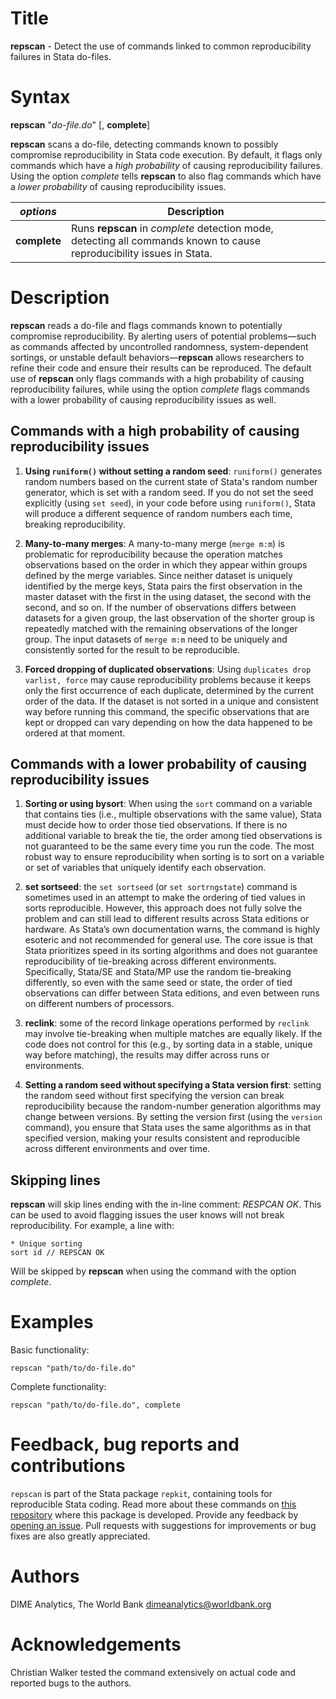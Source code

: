 # Title

__repscan__ - Detect the use of commands linked to common reproducibility failures in Stata do-files.

# Syntax

__repscan__ "_do-file.do_" [, __complete__]

__repscan__ scans a do-file, detecting commands known to possibly compromise reproducibility in Stata code execution.
By default, it flags only commands which have a _high probability_ of causing reproducibility failures.
Using the option _complete_ tells __repscan__ to also flag commands which have a _lower probability_ of causing reproducibility issues.

| _options_ | Description |
|-----------|-------------|
| __complete__ | Runs __repscan__ in _complete_ detection mode, detecting all commands known to cause reproducibility issues in Stata. |

# Description

__repscan__ reads a do-file and flags commands known to potentially compromise reproducibility.
By alerting users of potential problems—such as commands affected by uncontrolled randomness, system-dependent sortings, or unstable default behaviors—__repscan__ allows researchers to refine their code and ensure their results can be reproduced.
The default use of __repscan__ only flags commands with a high probability of causing reproducibility failures, while using the option _complete_ flags commands with a lower probability of causing reproducibility issues as well.

## Commands with a high probability of causing reproducibility issues

1. __Using `runiform()` without setting a random seed__: `runiform()` generates random numbers based on the current state of Stata's random number generator, which is set with a random seed.
If you do not set the seed explicitly (using `set seed`), in your code before using `runiform()`, Stata will produce a different sequence of random numbers each time, breaking reproducibility.

2. __Many-to-many merges__: A many-to-many merge (`merge m:m`) is problematic for reproducibility because the operation matches observations based on the order in which they appear within groups defined by the merge variables.
Since neither dataset is uniquely identified by the merge keys, Stata pairs the first observation in the master dataset with the first in the using dataset, the second with the second, and so on.
If the number of observations differs between datasets for a given group, the last observation of the shorter group is repeatedly matched with the remaining observations of the longer group.
The input datasets of `merge m:m` need to be uniquely and consistently sorted for the result to be reproducible.

3. __Forced dropping of duplicated observations__: Using `duplicates drop varlist, force` may cause reproducibility problems because it keeps only the first occurrence of each duplicate, determined by the current order of the data.
If the dataset is not sorted in a unique and consistent way before running this command, the specific observations that are kept or dropped can vary depending on how the data happened to be ordered at that moment.

## Commands with a lower probability of causing reproducibility issues

1. __Sorting or using bysort__: When using the `sort` command on a variable that contains ties (i.e., multiple observations with the same value), Stata must decide how to order those tied observations.
If there is no additional variable to break the tie, the order among tied observations is not guaranteed to be the same every time you run the code.
The most robust way to ensure reproducibility when sorting is to sort on a variable or set of variables that uniquely identify each observation.

2. __set sortseed__: the `set sortseed` (or `set sortrngstate`) command is sometimes used in an attempt to make the ordering of tied values in sorts reproducible.
However, this approach does not fully solve the problem and can still lead to different results across Stata editions or hardware.
As Stata’s own documentation warns, the command is highly esoteric and not recommended for general use.
The core issue is that Stata prioritizes speed in its sorting algorithms and does not guarantee reproducibility of tie-breaking across different environments.
Specifically, Stata/SE and Stata/MP use the random tie-breaking differently, so even with the same seed or state, the order of tied observations can differ between Stata editions, and even between runs on different numbers of processors.

3. __reclink__: some of the record linkage operations performed by `reclink` may involve tie-breaking when multiple matches are equally likely.
If the code does not control for this (e.g., by sorting data in a stable, unique way before matching), the results may differ across runs or environments.

4. __Setting a random seed without specifying a Stata version first__: setting the random seed without first specifying the version can break reproducibility because the random-number generation algorithms may change between versions.
By setting the version first (using the `version` command), you ensure that Stata uses the same algorithms as in that specified version, making your results consistent and reproducible across different environments and over time.

## Skipping lines

__repscan__ will skip lines ending with the in-line comment: _RESPCAN OK_.
This can be used to avoid flagging issues the user knows will not break reproducibility.
For example, a line with:

```
* Unique sorting
sort id // REPSCAN OK
```

Will be skipped by __repscan__ when using the command with the option _complete_.

# Examples

Basic functionality:

```
repscan "path/to/do-file.do"
```

Complete functionality:

```
repscan "path/to/do-file.do", complete
```

# Feedback, bug reports and contributions

`repscan` is part of the Stata package `repkit`, containing tools for reproducible Stata coding.
Read more about these commands on [this repository](https://github.com/worldbank/repkit) where this package is developed.
Provide any feedback by [opening an issue](https://github.com/worldbank/repkit/issues).
Pull requests with suggestions for improvements or bug fixes are also greatly appreciated.

# Authors

DIME Analytics, The World Bank dimeanalytics@worldbank.org

# Acknowledgements

Christian Walker tested the command extensively on actual code and reported bugs to the authors.
